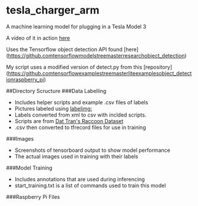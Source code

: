 # tesla_charger_arm
A machine learning model for plugging in a Tesla Model 3

A video of it in action [here](https://www.youtube.comwatchv=octvXMaTG44&t)

Uses the Tensorflow object detection API found [here]
(https://github.comtensorflowmodelstreemasterresearchobject_detection)

My script uses a modified version of detect.py from this [repository]
(https://github.comtensorflowexamplestreemasterliteexamplesobject_detectionraspberry_pi)

##Directory Scructure
###Data Labelling
- Includes helper scripts and example .csv files of labels
- Pictures labeled using [labelimg:](https://github.com/heartexlabs/labelImg)
- Labels converted from xml to csv with inclded scripts.
- Scripts are from [Dat Tran's Raccoon Dataset](https://github.com/datitran/raccoon_dataset)
- .csv then converted to tfrecord files for use in training

###Images
- Screenshots of tensorboard output to show model performance
- The actual images used in training with their labels

###Model Training
- Includes annotations that are used during inferencing
- start_training.txt is a list of commands used to train this model

###Raspberry Pi Files